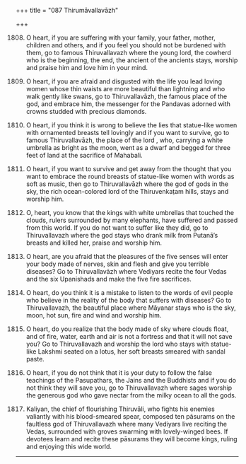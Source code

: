 +++
title = "087 Thirumāvallavāzh"

+++

1808. O heart, if you are suffering with your family,
      your father, mother, children and others,
      and if you feel you should not be burdened with them,
      go to famous Thiruvallavazh
      where the young lord, the cowherd
      who is the beginning, the end, the ancient of the ancients stays,
      worship and praise him
      and love him in your mind.

1809. O heart,
      if you are afraid and disgusted with the life
      you lead loving women whose thin waists
      are more beautiful than lightning
      and who walk gently like swans,
      go to Thiruvallavāzh, the famous place of the god,
      and embrace him, the messenger for the Pandavas
      adorned with crowns studded with precious diamonds.

1810. O heart,
      if you think it is wrong to believe the lies
      that statue-like women with ornamented breasts tell lovingly
      and if you want to survive,
      go to famous Thiruvallavāzh, the place of the lord ,
      who, carrying a white umbrella as bright as the moon,
      went as a dwarf and begged for three feet of land
      at the sacrifice of Mahabali.

1811. O heart, if you want to survive
      and get away from the thought that you want to embrace
      the round breasts of statue-like women
      with words as soft as music,
      then go to Thiruvallavāzh where the god of gods in the sky,
      the rich ocean-colored lord of the Thiruvenkaṭam hills, stays
      and worship him.

1812. O, heart, you know that the kings
      with white umbrellas that touched the clouds,
      rulers surrounded by many elephants,
      have suffered and passed from this world.
      If you do not want to suffer like they did,
      go to Thiruvallavazh where the god stays
      who drank milk from Putanā’s breasts and killed her,
      praise and worship him.

1813. O heart, are you afraid that the pleasures of the five senses
      will enter your body made of nerves, skin and flesh
      and give you terrible diseases?
      Go to Thiruvallavāzh
      where Vediyars recite the four Vedas and the six Upanishads
      and make the five fire sacrifices.

1814. O heart, do you think it is a mistake
      to listen to the words of evil people
      who believe in the reality of the body that suffers with diseases?
      Go to Thiruvallavazh, the beautiful place
      where Māyanar stays who is the sky, moon, hot sun, fire and wind
      and worship him.

1815. O heart, do you realize that the body
      made of sky where clouds float,
      and of fire, water, earth and air
      is not a fortress and that it will not save you?
      Go to Thiruvallavazh and worship the lord
      who stays with statue-like Lakshmi seated on a lotus,
      her soft breasts smeared with sandal paste.

1816. O heart, if you do not think that it is your duty
      to follow the false teachings of the Pasupathars,
      the Jains and the Buddhists
      and if you do not think they will save you,
      go to Thiruvallavazh where sages worship
      the generous god who gave nectar
      from the milky ocean to all the gods.

1817. Kaliyan, the chief of flourishing Thiruvāli,
      who fights his enemies valiantly with his blood-smeared spear,
      composed ten pāsurams on the faultless god
      of Thiruvallavazh where many Vediyars live reciting the Vedas,
      surrounded with groves swarming with lovely-winged bees.
      If devotees learn and recite these pāsurams
      they will become kings, ruling and enjoying this wide world.
-----------
